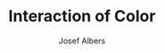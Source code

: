 ---
title: "Interaction of Color"
subtitle: ""
description: ""
layout: book
author: Josef Albers
started: 2017-05-10
read: 2017-01-01
status: read
rating: 4
color: 
cover: 
pages: 160
progress: 0
link: 
---